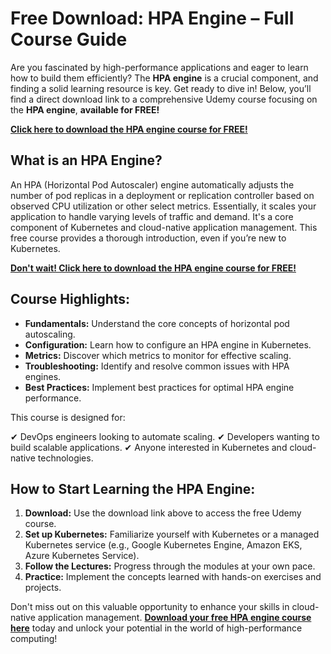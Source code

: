 # Free Download: HPA Engine – Full Course Guide

Are you fascinated by high-performance applications and eager to learn how to build them efficiently? The **HPA engine** is a crucial component, and finding a solid learning resource is key. Get ready to dive in! Below, you’ll find a direct download link to a comprehensive Udemy course focusing on the **HPA engine**, **available for FREE!**

[**Click here to download the HPA engine course for FREE!**](https://udemywork.com/hpa-engine)

## What is an HPA Engine?

An HPA (Horizontal Pod Autoscaler) engine automatically adjusts the number of pod replicas in a deployment or replication controller based on observed CPU utilization or other select metrics. Essentially, it scales your application to handle varying levels of traffic and demand. It's a core component of Kubernetes and cloud-native application management. This free course provides a thorough introduction, even if you’re new to Kubernetes.

[**Don't wait! Click here to download the HPA engine course for FREE!**](https://udemywork.com/hpa-engine)

## Course Highlights:

*   **Fundamentals:** Understand the core concepts of horizontal pod autoscaling.
*   **Configuration:** Learn how to configure an HPA engine in Kubernetes.
*   **Metrics:** Discover which metrics to monitor for effective scaling.
*   **Troubleshooting:** Identify and resolve common issues with HPA engines.
*   **Best Practices:** Implement best practices for optimal HPA engine performance.

This course is designed for:

✔ DevOps engineers looking to automate scaling.
✔ Developers wanting to build scalable applications.
✔ Anyone interested in Kubernetes and cloud-native technologies.

## How to Start Learning the HPA Engine:

1.  **Download:** Use the download link above to access the free Udemy course.
2.  **Set up Kubernetes:** Familiarize yourself with Kubernetes or a managed Kubernetes service (e.g., Google Kubernetes Engine, Amazon EKS, Azure Kubernetes Service).
3.  **Follow the Lectures:** Progress through the modules at your own pace.
4.  **Practice:** Implement the concepts learned with hands-on exercises and projects.

Don't miss out on this valuable opportunity to enhance your skills in cloud-native application management. **[Download your free HPA engine course here](https://udemywork.com/hpa-engine)** today and unlock your potential in the world of high-performance computing!

